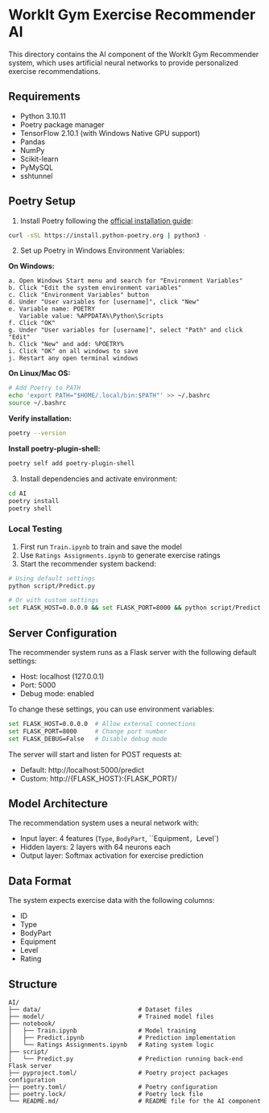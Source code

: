 # WorkIt Gym Exercise Recommender AI

This directory contains the AI component of the WorkIt Gym Recommender system, which uses artificial neural networks to provide personalized exercise recommendations.

## Requirements

- Python 3.10.11
- Poetry package manager
- TensorFlow 2.10.1 (with Windows Native GPU support)
- Pandas
- NumPy
- Scikit-learn
- PyMySQL
- sshtunnel

## Poetry Setup

1. Install Poetry following the [official installation guide](https://python-poetry.org/docs/#installing-with-the-official-installer):
```bash
curl -sSL https://install.python-poetry.org | python3 -
```

2. Set up Poetry in Windows Environment Variables:

**On Windows:**
```
a. Open Windows Start menu and search for "Environment Variables"
b. Click "Edit the system environment variables"
c. Click "Environment Variables" button
d. Under "User variables for [username]", click "New"
e. Variable name: POETRY
   Variable value: %APPDATA%\Python\Scripts
f. Click "OK"
g. Under "User variables for [username]", select "Path" and click "Edit"
h. Click "New" and add: %POETRY%
i. Click "OK" on all windows to save
j. Restart any open terminal windows
```

**On Linux/Mac OS:**
```bash
# Add Poetry to PATH
echo 'export PATH="$HOME/.local/bin:$PATH"' >> ~/.bashrc
source ~/.bashrc
```

**Verify installation:**
```bash
poetry --version
```

**Install poetry-plugin-shell:**
```bash
poetry self add poetry-plugin-shell
```

3. Install dependencies and activate environment:
```bash
cd AI
poetry install
poetry shell
```

### Local Testing

1. First run `Train.ipynb` to train and save the model
2. Use `Ratings Assignments.ipynb` to generate exercise ratings
3. Start the recommender system backend:
```bash
# Using default settings
python script/Predict.py

# Or with custom settings
set FLASK_HOST=0.0.0.0 && set FLASK_PORT=8000 && python script/Predict.py
```

## Server Configuration

The recommender system runs as a Flask server with the following default settings:
- Host: localhost (127.0.0.1)
- Port: 5000
- Debug mode: enabled

To change these settings, you can use environment variables:
```bash
set FLASK_HOST=0.0.0.0  # Allow external connections
set FLASK_PORT=8000     # Change port number
set FLASK_DEBUG=False   # Disable debug mode
```

The server will start and listen for POST requests at:
- Default: http://localhost:5000/predict
- Custom: http://{FLASK_HOST}:{FLASK_PORT}/

## Model Architecture

The recommendation system uses a neural network with:
- Input layer: 4 features (`Type`, `BodyPart`, ``Equipment`, `Level`)
- Hidden layers: 2 layers with 64 neurons each
- Output layer: Softmax activation for exercise prediction

## Data Format

The system expects exercise data with the following columns:
- ID
- Type
- BodyPart
- Equipment
- Level
- Rating


## Structure

```
AI/
├── data/                           # Dataset files
├── model/                          # Trained model files
├── notebook/         
│   ├── Train.ipynb                 # Model training
│   ├── Predict.ipynb               # Prediction implementation
│   └── Ratings Assignments.ipynb   # Rating system logic
├── script/         
│   └── Predict.py                  # Prediction running back-end Flask server
├── pyproject.toml/                 # Poetry project packages configuration
├── poetry.toml/                    # Poetry configuration
├── poetry.lock/                    # Poetry lock file
└── README.md/                      # README file for the AI component
```